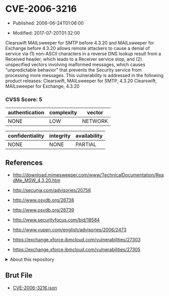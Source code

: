 # CVE-2006-3216

- Published: 2006-06-24T01:06:00

- Modified: 2017-07-20T01:32:00

Clearswift MAILsweeper for SMTP before 4.3.20 and MAILsweeper for Exchange before 4.3.20 allows remote attackers to cause a denial of service via (1) non-ASCII characters in a reverse DNS lookup result from a Received header, which leads to a Receiver service stop, and (2) unspecified vectors involving malformed messages, which causes "unpredictable behavior" that prevents the Security service from processing more messages. This vulnerability is addressed in the following product releases:
Clearswift, MAILsweeper for SMTP, 4.3.20 
Clearswift, MAILsweeper for Exchange, 4.3.20

### CVSS Score: **5**

| authentication | complexity | vector |
| --- | --- | --- |
| NONE | LOW | NETWORK |

| confidentiality | integrity | availability |
| --- | --- | --- |
| NONE | NONE | PARTIAL |

## References

* http://download.mimesweeper.com/www/TechnicalDocumentation/ReadMe_MSW_4,3,20.htm

* http://secunia.com/advisories/20756

* http://www.osvdb.org/26738

* http://www.osvdb.org/26739

* http://www.securityfocus.com/bid/18584

* http://www.vupen.com/english/advisories/2006/2473

* https://exchange.xforce.ibmcloud.com/vulnerabilities/27303

* https://exchange.xforce.ibmcloud.com/vulnerabilities/27305

<details>
<summary>About this repository</summary> 

  This repository is part of the project [Live Hack CVE](https://github.com/Live-Hack-CVE). Main website can be found [www.live-hack.org](https://www.live-hack.org) 
  
  Made by [Sn0wAlice](https://github.com/Sn0wAlice) for the people that care about security and need to have a feed of the latest CVEs. Hope you enjoy it, don't forget to star the repo and follow me on [Twitter](https://twitter.com/Sn0wAlice) and [Github](https://github.com/Sn0wAlice). And that is my [personnal website](https://www.alice-snow.me/)

  - [Home Page](https://github.com/Live-Hack-CVE)
  - [Framework](https://github.com/Live-Hack-CVE/cve-framework)
  - [CVE database](https://github.com/Live-Hack-CVE/full_database)
  - [Changelog](https://github.com/Live-Hack-CVE/Changelog)
</details>

## Brut File

* [CVE-2006-3216.json](https://raw.githubusercontent.com/Live-Hack-CVE/full_database/main/cves/2006/CVE-2006-3216.json)


